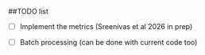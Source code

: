 ##TODO list

- [ ] Implement the metrics (Sreenivas et al 2026 in prep)

- [ ] Batch processing (can be done with current code too) 
